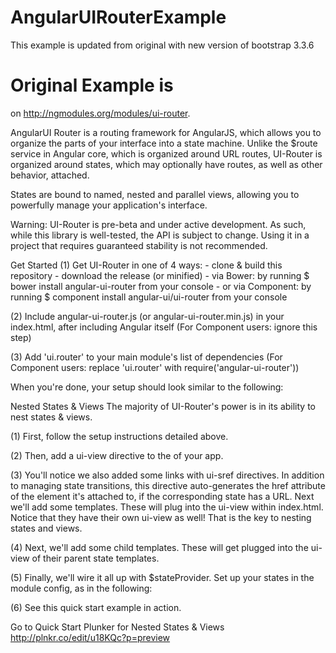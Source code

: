 # AngularUIRouterExample

This example is updated from original with new version of bootstrap 3.3.6 

# Original Example is 
on http://ngmodules.org/modules/ui-router.


AngularUI Router is a routing framework for AngularJS, which allows you to organize the parts of your interface into a state machine. Unlike the $route service in Angular core, which is organized around URL routes, UI-Router is organized around states, which may optionally have routes, as well as other behavior, attached.

States are bound to named, nested and parallel views, allowing you to powerfully manage your application's interface.

Warning: UI-Router is pre-beta and under active development. As such, while this library is well-tested, the API is subject to change. Using it in a project that requires guaranteed stability is not recommended.

Get Started
(1) Get UI-Router in one of 4 ways: - clone & build this repository - download the release (or minified) - via Bower: by running $ bower install angular-ui-router from your console - or via Component: by running $ component install angular-ui/ui-router from your console

(2) Include angular-ui-router.js (or angular-ui-router.min.js) in your index.html, after including Angular itself (For Component users: ignore this step)

(3) Add 'ui.router' to your main module's list of dependencies (For Component users: replace 'ui.router' with require('angular-ui-router'))

When you're done, your setup should look similar to the following:

Nested States & Views
The majority of UI-Router's power is in its ability to nest states & views.

(1) First, follow the setup instructions detailed above.

(2) Then, add a ui-view directive to the <body /> of your app.

(3) You'll notice we also added some links with ui-sref directives. In addition to managing state transitions, this directive auto-generates the href attribute of the <a /> element it's attached to, if the corresponding state has a URL. Next we'll add some templates. These will plug into the ui-view within index.html. Notice that they have their own ui-view as well! That is the key to nesting states and views.

(4) Next, we'll add some child templates. These will get plugged into the ui-view of their parent state templates.

(5) Finally, we'll wire it all up with $stateProvider. Set up your states in the module config, as in the following:

(6) See this quick start example in action.

Go to Quick Start Plunker for Nested States & Views
http://plnkr.co/edit/u18KQc?p=preview
